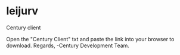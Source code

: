 # leijurv
Century client

Open the "Century Client" txt and paste the link into your browser to download.
Regards,
-Century Development Team.
